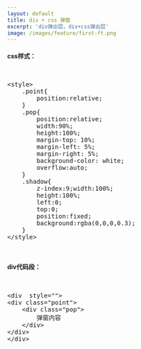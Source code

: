 ```yaml
---
layout: default
title: div + css 弹窗
excerpt: 'div弹出层，div+css弹出层'
image: /images/feature/first-ft.png
---	
```

<h4>css样式：</h4>
<pre>
<xmp>
<style>
    .point{
    	position:relative;
    }
    .pop{
    	position:relative; 
    	width:90%;
    	height:100%; 
    	margin-top: 10%;
    	margin-left: 5%; 
    	margin-right: 5%;
    	background-color: white;
    	overflow:auto;
    }
    .shadow{
    	z-index:9;width:100%; 
    	height:100%;
    	left:0;
    	top:0; 
    	position:fixed;
    	background:rgba(0,0,0,0.3);
    }
</style>
</xmp>
</pre>

<h4>div代码段：</h4>
<pre>
<xmp>
<div  style="">
<div class="point">
    <div class="pop">
   		弹窗内容
    </div>
</div>
</div>
</xmp>
</pre>
